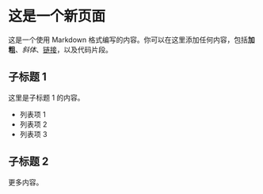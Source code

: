 # 这是一个新页面

这是一个使用 Markdown 格式编写的内容。你可以在这里添加任何内容，包括**加粗**、*斜体*、[链接](https://example.com)，以及代码片段。

## 子标题 1

这里是子标题 1 的内容。

- 列表项 1
- 列表项 2
- 列表项 3

## 子标题 2

更多内容。

